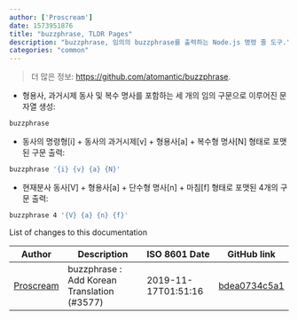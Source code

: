 ```yaml
---
author: ['Proscream']
date: 1573951876
title: "buzzphrase, TLDR Pages"
description: "buzzphrase, 임의의 buzzphrase를 출력하는 Node.js 명령 줄 도구."
categories: "common"
---
```

> 더 많은 정보: <https://github.com/atomantic/buzzphrase>.

- 형용사, 과거시제 동사 및 복수 명사를 포함하는 세 개의 임의 구문으로 이루어진 문자열 생성:

```bash
buzzphrase
```

- 동사의 명령형[i] + 동사의 과거시제[v] + 형용사[a] + 복수형 명사[N] 형태로 포맷된 구문 출력:

```bash
buzzphrase '{i} {v} {a} {N}'
```

- 현재분사 동사[V] + 형용사[a] + 단수형 명사[n] + 마침[f] 형태로 포맷된 4개의 구문 출력:

```bash
buzzphrase 4 '{V} {a} {n} {f}'
```
List of changes to this documentation


Author | Description | ISO 8601 Date | GitHub link
------|-----|-----|-----
[Proscream](mailto:proscream@naver.com) | buzzphrase : Add Korean Translation (#3577) | 2019-11-17T01:51:16 | [bdea0734c5a1](https://github.com/tldr-pages/tldr/commit/bdea0734c5a11937fd0800ae7eb67dcb06d9e7e4)

